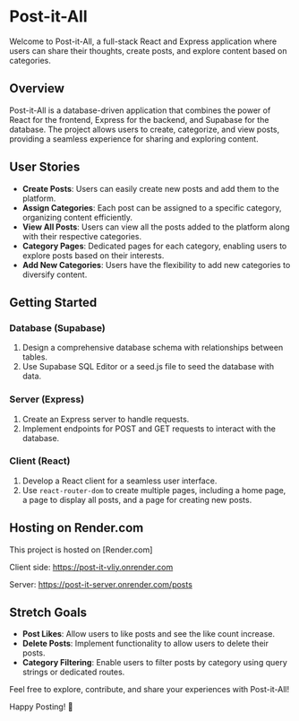 # Post-it-All

Welcome to Post-it-All, a full-stack React and Express application where users can share their thoughts, create posts, and explore content based on categories.

## Overview

Post-it-All is a database-driven application that combines the power of React for the frontend, Express for the backend, and Supabase for the database. The project allows users to create, categorize, and view posts, providing a seamless experience for sharing and exploring content.

## User Stories

- **Create Posts**: Users can easily create new posts and add them to the platform.
- **Assign Categories**: Each post can be assigned to a specific category, organizing content efficiently.
- **View All Posts**: Users can view all the posts added to the platform along with their respective categories.
- **Category Pages**: Dedicated pages for each category, enabling users to explore posts based on their interests.
- **Add New Categories**: Users have the flexibility to add new categories to diversify content.

## Getting Started

### Database (Supabase)

1. Design a comprehensive database schema with relationships between tables.
2. Use Supabase SQL Editor or a seed.js file to seed the database with data.

### Server (Express)

1. Create an Express server to handle requests.
2. Implement endpoints for POST and GET requests to interact with the database.

### Client (React)

1. Develop a React client for a seamless user interface.
2. Use `react-router-dom` to create multiple pages, including a home page, a page to display all posts, and a page for creating new posts.

## Hosting on Render.com

This project is hosted on [Render.com]

Client side: https://post-it-vliy.onrender.com

Server: https://post-it-server.onrender.com/posts

## Stretch Goals

- **Post Likes**: Allow users to like posts and see the like count increase.
- **Delete Posts**: Implement functionality to allow users to delete their posts.
- **Category Filtering**: Enable users to filter posts by category using query strings or dedicated routes.

Feel free to explore, contribute, and share your experiences with Post-it-All!

Happy Posting! 🚀

